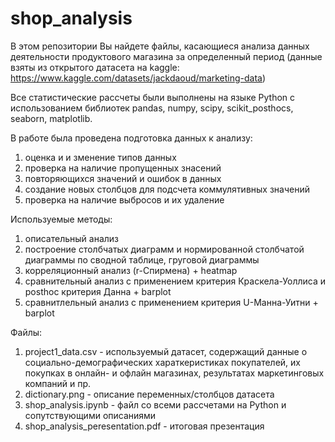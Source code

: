 # shop_analysis

В этом репозитории Вы найдете файлы, касающиеся анализа данных деятельности продуктового магазина за определенный период (данные взяты из открытого датасета на kaggle: https://www.kaggle.com/datasets/jackdaoud/marketing-data) 

Все статистические рассчеты были выполнены на языке Python с использованием библиотек pandas, numpy, scipy, scikit_posthocs, seaborn, matplotlib. 

В работе была проведена подготовка данных к анализу: 
1. оценка и и зменение типов данных
2. проверка на наличие пропущенных знасений
3. повторяющихся значений и ошибок в данных
4. создание новых столбцов для подсчета коммулятивных значений
5. проверка на наличие выбросов и их удаление

Используемые методы: 
1. описательный анализ
2. построение столбчатых диаграмм и нормированной столбчатой диаграммы по сводной таблице, груговой диаграммы
3. корреляционный анализ (r-Спирмена) + heatmap
4. сравнительный анализ с применением критерия Краскела-Уоллиса и posthoc критерия Данна + barplot
5. сравнитлельный анализ с применением критерия U-Манна-Уитни + barplot

Файлы:
1. project1_data.csv - используемый датасет, содержащий данные о социально-демографических хараткеристиках покупателей, их покупках в онлайн- и офлайн магазинах, результатах маркетинговых компаний и пр.
2. dictionary.png - описание переменных/столбцов датасета
3. shop_analysis.ipynb - файл со всеми рассчетами на Python и сопутствующими описаниями
4. shop_analysis_peresentation.pdf - итоговая презентация



